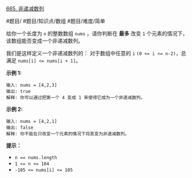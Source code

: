 [665. 非递减数列](https://leetcode.cn/problems/non-decreasing-array/)

#题目/ #题目/知识点/数组 #题目/难度/简单

给你一个长度为 `n` 的整数数组 `nums` ，请你判断在 **最多** 改变 `1` 个元素的情况下，该数组能否变成一个非递减数列。

我们是这样定义一个非递减数列的： 对于数组中任意的 `i` `(0 <= i <= n-2)`，总满足 `nums[i] <= nums[i + 1]`。

**示例 1:**
```
输入: nums = [4,2,3]
输出: true
解释: 你可以通过把第一个 4 变成 1 来使得它成为一个非递减数列。
```

**示例 2:**
```
输入: nums = [4,2,1]
输出: false
解释: 你不能在只改变一个元素的情况下将其变为非递减数列。
```

**提示：**

- `n == nums.length`
- `1 <= n <= 104`
- `-105 <= nums[i] <= 105`